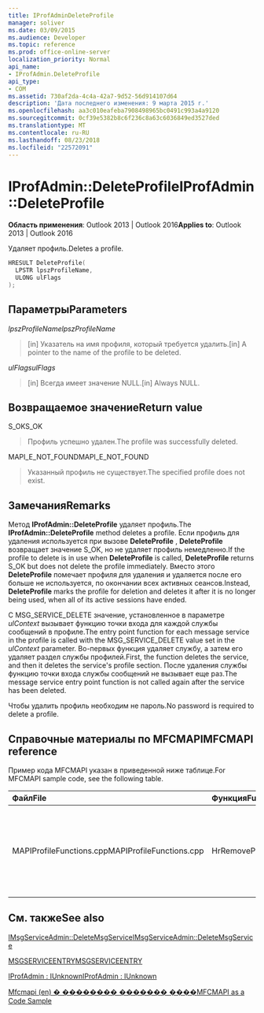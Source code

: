 ```yaml
---
title: IProfAdminDeleteProfile
manager: soliver
ms.date: 03/09/2015
ms.audience: Developer
ms.topic: reference
ms.prod: office-online-server
localization_priority: Normal
api_name:
- IProfAdmin.DeleteProfile
api_type:
- COM
ms.assetid: 730af2da-4c4a-42a7-9d52-56d914107d64
description: 'Дата последнего изменения: 9 марта 2015 г.'
ms.openlocfilehash: aa3c010eafeba7908498965bc0491c993a4a9120
ms.sourcegitcommit: 0cf39e5382b8c6f236c8a63c6036849ed3527ded
ms.translationtype: MT
ms.contentlocale: ru-RU
ms.lasthandoff: 08/23/2018
ms.locfileid: "22572091"
---
```

# <a name="iprofadmindeleteprofile"></a><span data-ttu-id="85160-103">IProfAdmin::DeleteProfile</span><span class="sxs-lookup"><span data-stu-id="85160-103">IProfAdmin::DeleteProfile</span></span>

  
  
<span data-ttu-id="85160-104">**Область применения**: Outlook 2013 | Outlook 2016</span><span class="sxs-lookup"><span data-stu-id="85160-104">**Applies to**: Outlook 2013 | Outlook 2016</span></span> 
  
<span data-ttu-id="85160-105">Удаляет профиль.</span><span class="sxs-lookup"><span data-stu-id="85160-105">Deletes a profile.</span></span>
  
```cpp
HRESULT DeleteProfile(
  LPSTR lpszProfileName,
  ULONG ulFlags
);
```

## <a name="parameters"></a><span data-ttu-id="85160-106">Параметры</span><span class="sxs-lookup"><span data-stu-id="85160-106">Parameters</span></span>

 <span data-ttu-id="85160-107">_lpszProfileName_</span><span class="sxs-lookup"><span data-stu-id="85160-107">_lpszProfileName_</span></span>
  
> <span data-ttu-id="85160-108">[in] Указатель на имя профиля, который требуется удалить.</span><span class="sxs-lookup"><span data-stu-id="85160-108">[in] A pointer to the name of the profile to be deleted.</span></span>
    
 <span data-ttu-id="85160-109">_ulFlags_</span><span class="sxs-lookup"><span data-stu-id="85160-109">_ulFlags_</span></span>
  
> <span data-ttu-id="85160-110">[in] Всегда имеет значение NULL.</span><span class="sxs-lookup"><span data-stu-id="85160-110">[in] Always NULL.</span></span> 
    
## <a name="return-value"></a><span data-ttu-id="85160-111">Возвращаемое значение</span><span class="sxs-lookup"><span data-stu-id="85160-111">Return value</span></span>

<span data-ttu-id="85160-112">S_OK</span><span class="sxs-lookup"><span data-stu-id="85160-112">S_OK</span></span> 
  
> <span data-ttu-id="85160-113">Профиль успешно удален.</span><span class="sxs-lookup"><span data-stu-id="85160-113">The profile was successfully deleted.</span></span>
    
<span data-ttu-id="85160-114">MAPI_E_NOT_FOUND</span><span class="sxs-lookup"><span data-stu-id="85160-114">MAPI_E_NOT_FOUND</span></span> 
  
> <span data-ttu-id="85160-115">Указанный профиль не существует.</span><span class="sxs-lookup"><span data-stu-id="85160-115">The specified profile does not exist.</span></span>
    
## <a name="remarks"></a><span data-ttu-id="85160-116">Замечания</span><span class="sxs-lookup"><span data-stu-id="85160-116">Remarks</span></span>

<span data-ttu-id="85160-117">Метод **IProfAdmin::DeleteProfile** удаляет профиль.</span><span class="sxs-lookup"><span data-stu-id="85160-117">The **IProfAdmin::DeleteProfile** method deletes a profile.</span></span> <span data-ttu-id="85160-118">Если профиль для удаления используется при вызове **DeleteProfile** , **DeleteProfile** возвращает значение S_OK, но не удаляет профиль немедленно.</span><span class="sxs-lookup"><span data-stu-id="85160-118">If the profile to delete is in use when **DeleteProfile** is called, **DeleteProfile** returns S_OK but does not delete the profile immediately.</span></span> <span data-ttu-id="85160-119">Вместо этого **DeleteProfile** помечает профиля для удаления и удаляется после его больше не используется, по окончании всех активных сеансов.</span><span class="sxs-lookup"><span data-stu-id="85160-119">Instead, **DeleteProfile** marks the profile for deletion and deletes it after it is no longer being used, when all of its active sessions have ended.</span></span> 
  
<span data-ttu-id="85160-120">С MSG_SERVICE_DELETE значение, установленное в параметре _ulContext_ вызывает функцию точки входа для каждой службы сообщений в профиле.</span><span class="sxs-lookup"><span data-stu-id="85160-120">The entry point function for each message service in the profile is called with the MSG_SERVICE_DELETE value set in the  _ulContext_ parameter.</span></span> <span data-ttu-id="85160-121">Во-первых функция удаляет службу, а затем его удаляет раздел службы профилей.</span><span class="sxs-lookup"><span data-stu-id="85160-121">First, the function deletes the service, and then it deletes the service's profile section.</span></span> <span data-ttu-id="85160-122">После удаления службы функцию точки входа службы сообщений не вызывает еще раз.</span><span class="sxs-lookup"><span data-stu-id="85160-122">The message service entry point function is not called again after the service has been deleted.</span></span> 
  
<span data-ttu-id="85160-123">Чтобы удалить профиль необходим не пароль.</span><span class="sxs-lookup"><span data-stu-id="85160-123">No password is required to delete a profile.</span></span>
  
## <a name="mfcmapi-reference"></a><span data-ttu-id="85160-124">Справочные материалы по MFCMAPI</span><span class="sxs-lookup"><span data-stu-id="85160-124">MFCMAPI reference</span></span>

<span data-ttu-id="85160-125">Пример кода MFCMAPI указан в приведенной ниже таблице.</span><span class="sxs-lookup"><span data-stu-id="85160-125">For MFCMAPI sample code, see the following table.</span></span>
  
|<span data-ttu-id="85160-126">**Файл**</span><span class="sxs-lookup"><span data-stu-id="85160-126">**File**</span></span>|<span data-ttu-id="85160-127">**Функция**</span><span class="sxs-lookup"><span data-stu-id="85160-127">**Function**</span></span>|<span data-ttu-id="85160-128">**Примечание**</span><span class="sxs-lookup"><span data-stu-id="85160-128">**Comment**</span></span>|
|:-----|:-----|:-----|
|<span data-ttu-id="85160-129">MAPIProfileFunctions.cpp</span><span class="sxs-lookup"><span data-stu-id="85160-129">MAPIProfileFunctions.cpp</span></span>  <br/> |<span data-ttu-id="85160-130">HrRemoveProfile</span><span class="sxs-lookup"><span data-stu-id="85160-130">HrRemoveProfile</span></span>  <br/> |<span data-ttu-id="85160-131">Mfcmapi (en) метод **IProfAdmin::DeleteProfile** используется для удаления выбранного профиля.</span><span class="sxs-lookup"><span data-stu-id="85160-131">MFCMAPI uses the **IProfAdmin::DeleteProfile** method to delete the selected profile.</span></span>  <br/> |
   
## <a name="see-also"></a><span data-ttu-id="85160-132">См. также</span><span class="sxs-lookup"><span data-stu-id="85160-132">See also</span></span>



[<span data-ttu-id="85160-133">IMsgServiceAdmin::DeleteMsgService</span><span class="sxs-lookup"><span data-stu-id="85160-133">IMsgServiceAdmin::DeleteMsgService</span></span>](imsgserviceadmin-deletemsgservice.md)
  
[<span data-ttu-id="85160-134">MSGSERVICEENTRY</span><span class="sxs-lookup"><span data-stu-id="85160-134">MSGSERVICEENTRY</span></span>](msgserviceentry.md)
  
[<span data-ttu-id="85160-135">IProfAdmin : IUnknown</span><span class="sxs-lookup"><span data-stu-id="85160-135">IProfAdmin : IUnknown</span></span>](iprofadminiunknown.md)


[<span data-ttu-id="85160-136">Mfcmapi (en) � �������� ������� ����</span><span class="sxs-lookup"><span data-stu-id="85160-136">MFCMAPI as a Code Sample</span></span>](mfcmapi-as-a-code-sample.md)

